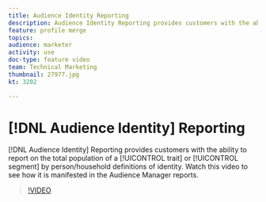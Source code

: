```yaml
---
title: Audience Identity Reporting
description: Audience Identity Reporting provides customers with the ability to report on the total population of a trait or segment by person/household definitions of identity. Watch this video to see how it is manifested in the Audience Manager reports.
feature: profile merge
topics:
audience: marketer
activity: use
doc-type: feature video
team: Technical Marketing
thumbnail: 27977.jpg
kt: 3202

---
```


# [!DNL Audience Identity] Reporting

[!DNL Audience Identity] Reporting provides customers with the ability to report on the total population of a [!UICONTROL trait] or [!UICONTROL segment] by person/household definitions of identity. Watch this video to see how it is manifested in the Audience Manager reports.

>[!VIDEO](https://video.tv.adobe.com/v/27977/?quality=12)
